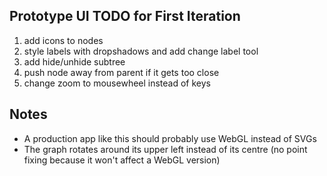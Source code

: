 ## Prototype UI TODO for First Iteration
1. add icons to nodes
2. style labels with dropshadows and add change label tool
3. add hide/unhide subtree
4. push node away from parent if it gets too close
5. change zoom to mousewheel instead of keys

## Notes
- A production app like this should probably use WebGL instead of SVGs
- The graph rotates around its upper left instead of its centre (no point fixing because it won't affect a WebGL version)

